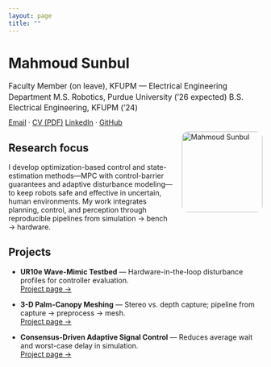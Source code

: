 ```yaml
---
layout: page
title: ""
---
```

# Mahmoud Sunbul
<span style="font-size:0.95rem; line-height:1.4;">
Faculty Member (on leave), KFUPM — Electrical Engineering Department  
M.S. Robotics, Purdue University (’26 expected)  
B.S. Electrical Engineering, KFUPM (’24)
</span>

<div style="margin:10px 0;">
  <a href="mailto:your.name@purdue.edu">Email</a> ·
  <a href="/portfolio/assets/cv/msunbul_Resume.pdf" target="_blank">CV (PDF)</a>
  <a href="https://www.linkedin.com/in/YOUR_HANDLE/">LinkedIn</a> ·
  <a href="https://github.com/MSunbulee">GitHub</a>
</div>

<img src="/portfolio/assets/images/mahmoud.PNG" alt="Mahmoud Sunbul" width="160" style="float:right; margin:0 0 12px 18px; border-radius:12px;">


## Research focus
I develop optimization-based control and state-estimation methods—MPC with control-barrier guarantees and adaptive disturbance modeling—to keep robots safe and effective in uncertain, human environments. My work integrates planning, control, and perception through reproducible pipelines from simulation → bench → hardware.

## Projects
- **UR10e Wave-Mimic Testbed** — Hardware-in-the-loop disturbance profiles for controller evaluation.  
  <a href="/projects/ur10e/">Project page →</a>

- **3-D Palm-Canopy Meshing** — Stereo vs. depth capture; pipeline from capture → preprocess → mesh.  
  <a href="/projects/palm-mesh/">Project page →</a>

- **Consensus-Driven Adaptive Signal Control** — Reduces average wait and worst-case delay in simulation.  
  <a href="/projects/traffic-consensus/">Project page →</a>

<div style="clear:both;"></div>
